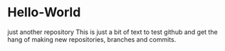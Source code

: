 # Hello-World
just another repository
This is just a bit of text to test github and get the hang of making new repositories, branches and commits.

